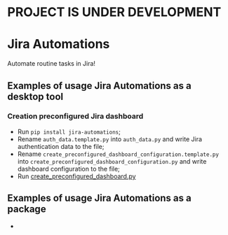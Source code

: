 # PROJECT IS UNDER DEVELOPMENT

# Jira Automations

Automate routine tasks in Jira!

## Examples of usage Jira Automations as a desktop tool

### Creation preconfigured Jira dashboard

- Run `pip install jira-automations`;
- Rename `auth_data.template.py` into `auth_data.py` and write Jira authentication data to the file;
- Rename `create_preconfigured_dashboard_configuration.template.py` into `create_preconfigured_dashboard_configuration.py` and write dashboard configuration to the file;
- Run [create_preconfigured_dashboard.py](bin/create_preconfigured_dashboard.py)

## Examples of usage Jira Automations as a package

- 

